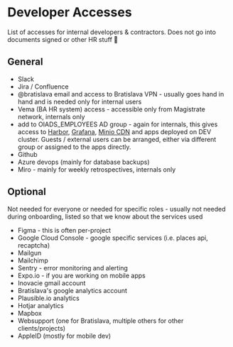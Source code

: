 # Developer Accesses

List of accesses for internal developers & contractors. Does not go into documents signed or other HR stuff 🙂

## General

- Slack
- Jira / Confluence
- @bratislava email and access to Bratislava VPN - usually goes hand in hand and is needed only for internal users
- Vema (BA HR system) access - accessible only from Magistrate network, internals only
- add to OIADS_EMPLOYEES AD group - again for internals, this gives access to [Harbor](https://harbor.bratislava.sk/), [Grafana](https://grafana.bratislava.sk/), [Minio CDN](https://cdn.bratislava.sk/) and apps deployed on DEV cluster. Guests / external users can be arranged, either via different group or assigned to the apps directly.
- Github
- Azure devops (mainly for database backups)
- Miro - mainly for weekly retrospectives, internals only

## Optional

Not needed for everyone or needed for specific roles - usually not needed during onboarding, listed so that we know about the services used

- Figma - this is often per-project
- Google Cloud Console - google specific services (i.e. places api, recaptcha)
- Mailgun
- Mailchimp
- Sentry - error monitoring and alerting
- Expo.io - if you are working on mobile apps
- Inovacie gmail account
- Bratislava's google analytics account
- Plausible.io analytics
- Hotjar analytics
- Mapbox
- Websupport (one for Bratislava, multiple others for other clients/projects)
- AppleID (mostly for mobile dev)


